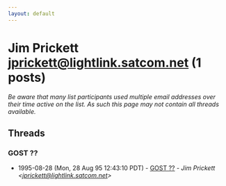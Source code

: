 ```yaml
---
layout: default
---
```


# Jim Prickett <jprickett@lightlink.satcom.net> (1 posts)

_Be aware that many list participants used multiple email addresses over their time active on the list. As such this page may not contain all threads available._

## Threads

### GOST ??
+ 1995-08-28 (Mon, 28 Aug 95 12:43:10 PDT) - [GOST ??](/archive/1995/08/0041449ba9a323ecb90def24e2bd916f48550fbda3075979192bc9eafeaa2d80) - _Jim Prickett \<jprickett@lightlink.satcom.net\>_

